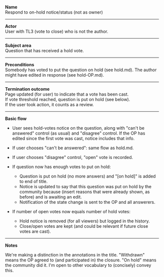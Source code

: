 **Name**  
Respond to on-hold notice/status (not as owner)

----

**Actor**  
User with TL3 (vote to close) who is not the author.

----

**Subject area**  
Question that has received a hold vote.  

----

**Preconditions**  
Somebody has voted to put the question on hold (see hold.md).  The author might have edited in response (see hold-OP.md).

----

**Termination outcome**  
Page updated (for user) to indicate that a vote has been cast.  
If vote threshold reached, question is put on hold (see below).  
If the user took action, it counts as a review.  

----

**Basic flow**

- User sees hold-votes notice on the question, along with "can't be answered" control (as usual) and "disagree" control.  If the OP has edited since the first vote was cast, notice includes that info.
- If user chooses "can't be answered": same flow as hold.md.
- If user chooses "disagree" control, "open" vote is recorded.

- If question now has enough votes to put on hold:
    - Question is put on hold (no more answers) and "[on hold]" is added to end of title.
    - Notice is updated to say that this question was put on hold by the community because (insert reasons that were already shown, as before) and is awaiting an edit.
    - Notification of the state change is sent to the OP and all answerers.

- If number of open votes now equals number of hold votes:
  - Hold notice is removed (for all viewers) but logged in the history.
  - Close/open votes are kept (and could be relevant if future close votes are cast).


----

**Notes**

We're making a distinction in the annotations in the title.  "Withdrawn" means the OP agreed to (and participated in) the closure.  "On hold" means the community did it.  I'm open to other vocabulary to (concisely) convey this.
